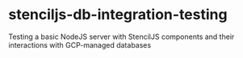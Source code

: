 # stenciljs-db-integration-testing
Testing a basic NodeJS server with StencilJS components and their interactions with GCP-managed databases
